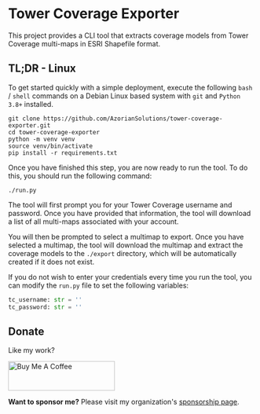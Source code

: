 # Tower Coverage Exporter

This project provides a CLI tool that extracts coverage models from Tower Coverage multi-maps in ESRI Shapefile format.

## TL;DR - Linux

To get started quickly with a simple deployment, execute the following `bash` / `shell` commands on a Debian Linux
based system with `git` and `Python 3.8+` installed.

```
git clone https://github.com/AzorianSolutions/tower-coverage-exporter.git
cd tower-coverage-exporter
python -m venv venv
source venv/bin/activate
pip install -r requirements.txt
```

Once you have finished this step, you are now ready to run the tool. To do this, you should run the following command:

```
./run.py
```

The tool will first prompt you for your Tower Coverage username and password. Once you have provided that information,
the tool will download a list of all multi-maps associated with your account.

You will then be prompted to select a
multimap to export. Once you have selected a multimap, the tool will download the multimap and extract the coverage
models to the `./export` directory, which will be automatically created if it does not exist.

If you do not wish to enter your credentials every time you run the tool, you can modify the `run.py` file to set the
following variables:

```python
tc_username: str = ''
tc_password: str = ''
```

## Donate

Like my work?

<a href="https://www.buymeacoffee.com/AzorianMatt" target="_blank"><img src="https://cdn.buymeacoffee.com/buttons/v2/default-blue.png" alt="Buy Me A Coffee" style="height: 60px !important;width: 217px !important;" ></a>

**Want to sponsor me?** Please visit my organization's [sponsorship page](https://github.com/sponsors/AzorianSolutions).

